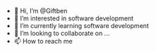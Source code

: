 - 👋 Hi, I’m @Giftben
- 👀 I’m interested in software development
- 🌱 I’m currently learning software development
- 💞️ I’m looking to collaborate on ...
- 📫 How to reach me 

<!---
Giftben/Giftben is a ✨ special ✨ repository because its `README.md` (this file) appears on your GitHub profile.
You can click the Preview link to take a look at your changes.
--->
